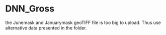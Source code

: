 # DNN_Gross
the Junemask and Januarymask geoTIFF file is too big to upload. Thus use alternative data presented in the folder.
